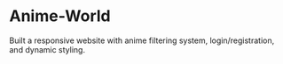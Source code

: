 # Anime-World
Built a responsive website with anime filtering system, login/registration, and dynamic styling.
